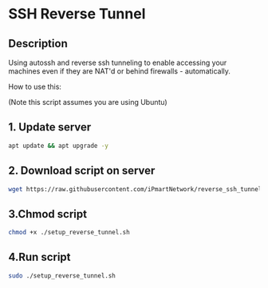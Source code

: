# SSH Reverse Tunnel

## Description

Using autossh and reverse ssh tunneling to enable accessing your machines even if they are NAT'd or behind firewalls - automatically.

How to use this:

(Note this script assumes you are using Ubuntu)

## 1. Update server

```bash
apt update && apt upgrade -y

```

## 2. Download script on server

```bash
wget https://raw.githubusercontent.com/iPmartNetwork/reverse_ssh_tunnel/main/setup_reverse_tunnel.sh
```

## 3.Chmod script

```bash
chmod +x ./setup_reverse_tunnel.sh
```

## 4.Run script

```bash
sudo ./setup_reverse_tunnel.sh
```
